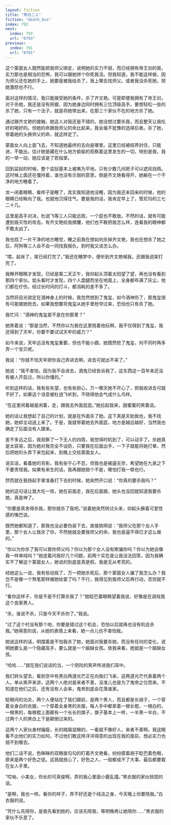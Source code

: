 ```yaml
---
layout: fiction
title: "黑白二人"
fiction: "death_bus"
index: 792
next:
  index: 793
  url: "0793"
previous:
  index: 791
  url: "0791"
---
```

这个蒙面女人既然能把我师父绑走，说明她的实力不弱，而已经拥有帝王剑的我，实力那也是相当的恐怖，我可以跟她拼个你死我活。但我知道，我不能这样做，因为师父还在她的手上，她要是被我给杀了，我上哪去找师父。或者我没杀死她，把她激怒也不行。

面对这样的情况，我只能接受她的条件，杀了齐文艳。可是即便我拥有了帝王剑，对于杀她，我还是没有把握，因为她身边同时拥有三位顶级高手。要想轻松一些的杀了她，只有一个法子，就是将她带出来，在那三个家伙不在的地方杀了她。

通过跟齐文艳的接触，她这人对我还是不错的，她没想过要杀我，而且整天让我吃好的喝好的。但她的命跟我师父的命比起来，我会毫不犹豫的选择后者。杀了她，带着她的头换师父的命，就这样定了。

蒙面女人向上面飞去，不知道她最终的去向是哪里。这里已经被结界封住，只能进，不能出，估计她是藏在什么地方偷偷的观察着这里发生的一切，特别是我，我的一举一动，她应该是了若指掌。

回到监狱的时候，整个监狱基本上被夷为平地，只有少数几间房子可以遮风挡雨。这时候上面还在僵持着，谁也没有示弱的意思，倒是齐文艳看得开，她躺在一个干净的地方睡着了。

龙一闭着眼睛，看样子是睡了，其实我知道他没睡，因为我还未回来的时候，他的眼睛已经瞅向了我。也就他沉得住气，要是我的话，我肯定早上了，管尼玛的三七二十几。

这里是高手对决，杜逍飞等三人只能远观，一个屁也不敢放。不然的话，就有可能遭到毁灭性的攻击。有齐文艳给我撑腰，他们也不敢把我怎么样，连看我的眼神都不敢太凶了。

我也找了一片干净的地方睡觉，睡之前我在想如何杀掉齐文艳，我也在想杀了她之后，阿狗等三人会不会一同找我报仇，到时我又该怎么办。

“喂，起床了，架已经打完了。”我还在睡梦中，便听到齐文艳喊我，还跟我说架打完了。

我睁开眼睛才发现，已经是第二天正午，我仰起头顶着太阳望了望，再也没有看到那四个家伙。低头看时才发现，四个人盘腿而坐在地面上，全身都布满了灰尘，他们都在疗伤，经过长时间的打斗，都消耗的差不多了。

当然将目光锁定在酒神身上的时候，我忽然想到了鬼玺，如今酒神伤了，那鬼玺很有可能被她抢去。如果我想要将鬼玺从她手里抢夺过来，恐怕也只有杀了她。

我忙问：“酒神的鬼玺是不是在你那里？”

她笑着说：“那是当然，不然你以为我在这里陪着他玩啊，我不仅得到了鬼玺，我还得到了天牢，你要不要试试天牢的威力？”

如今来说，天牢远没有鬼玺重要，但也不能小觑，她既然抢了鬼玺，何不同时再多弄一个宝贝呢。

我说：“你就不怕天牢把你自己弄进去啊，进去可就出不来了。”

她说：“我不害怕，因为我不会进去，酒鬼已经告诉我了，这东西这一百年来还没有被人开启过，所以你懂的。”

听到这样的话，我有些失望，也有些担心，万一哪天她不开心了，把我收进去可就不好了。如果这个消息被杜逍飞听到，不晓得他会气成什么鸟样。

“在这里闲着越是闲着，走，跟我去外面逛逛。”她拉起我来，甜蜜蜜的笑着说。

她的话让我想起了自己的计划，就是在外面杀了她。这下真是天助我也，我不找她，她却主动送上来了。于是，我就带着她去外面逛，地方是越远越好，当然我也确定了后面没有人跟来。

差不多远之后，我观察了一下无人的四周，我觉得时机到了，可以动手了。杀她真是太容易，因为她对我完全不设防，只要我在后面出手，一下子就能将她打晕，然后把她的头弄下来包起来，到晚上交给蒙面女人。

说实话，看着她的背影，我有些于心不忍，但我也是被逼无奈，希望她在九泉之下不要责怪我。如果有来生的话，我再跟她赔个不是，哪怕打我一顿也行。

然而就在我扬起手掌准备打下去的时候，她突然开口说：“你真的要杀我吗？”

她的这句话让我大吃一惊，她在前面走，我在后面跟，她头也没回就知道我要杀她，真是神了。

“你要是真舍得杀我，那你就杀了我吧。”说着她突然转过头来，仰起头撅着可爱性感的嘴巴说。

既然她都知道了，那我也没必要伪装下去，直接挑明说：“我师父在那个女人手里，那个女人让我杀了你，不然她就会要我师父的命，我也是逼不得已才这么做的。”

“你以为你杀了我可以救你师父吗？你以为那个女人没有欺骗你吗？你以为她会像我一样单纯吗？”她连着问我好几个问题，前两个实在是让我没法回答，因为我确实不了解这个蒙面女人，她说的到底是真是假，我是无从考究的。

经她这么一说，我有些动摇了，万一把她杀死后，那个蒙面女人骗了我怎么办？我岂不是像一个煞笔那样被她给耍了吗？不行，我得见到我师父后再行动，否则就不行。

“看你这样子，你是不是不打算杀我了？”她眨巴着眼睛望着我说，好像是在调戏我这个良家男人。

“杀，谁说不杀，只是今天不杀你了。”我说。

“过了这个村没有那个地，你要是错过这个机会，恐怕以后就再也没有机会杀我。”她得意的说，从她的表情上来看，她一点儿也不害怕我。

她说这样的话，明摆着是不怕我杀了她，她面对我要杀她，而没有任何的变化，说明她要么是一个隐藏高手，要么就是一个脑缺女孩。依我来看，她就是一个脑缺女孩。

“哈哈……”就在我们说话的当，一个阴险的笑声传进我们耳中。

我们转头望去，看到空中有黑白两道光芒正在向我们飞来，这两道光芒代表着两个人。单从笑声来讲，这两个人绝对是来者不善，没准儿也是为了鬼帝之位而来。不知道在他们之后，还有没有人会来，鬼帝到底会花落谁家。

眨眼间的功夫，两个人便站在了我们跟前，是两个男人，而且都是长胡子，一个穿着全身白的衣服，一个穿着全身黑的衣服，每人手中都拿着一根长棍，一根白的，一根黑的，每根棍上面都有一个长长的旗子，旗子基本上一样，一半黑一半白，不过两个人的黑白上下是颠倒过来的。

这两个人家伙身材偏瘦，长的贼眉鼠眼的，一看就不像好人，来者不善啊。我这眼看不出他们的实力如何，不过他们敢这样洋洋得意的出现在我的面前，想必实力也弱不到哪去。

他们二话不说，色眯眯的双眼直勾勾的盯着齐文艳看，纷纷摸着胡子眨巴着色眼，原来是两个好色之徒。这我就放心了，好色之人，一般都成不了大事，最后都要栽在女人手里。

“哎呦，小美女，你长的可真俊啊，弄的我心里面小鹿乱撞。”黑衣服的家伙扭捏的说。

“是啊，我也一样。看你的样子，弄不好还是个纯洁之身，今天晚上你要陪我。”白衣服的说。

“凭什么先陪你，是我先看到她的，应该先陪我，等明晚再让她陪你……”黑衣服的家伙不乐意了。